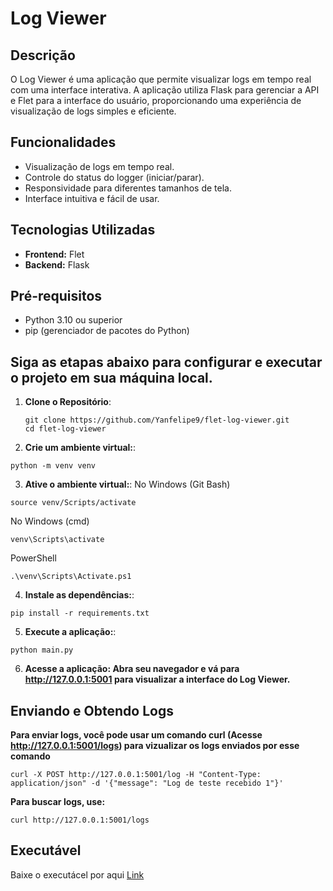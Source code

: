 # Log Viewer

## Descrição

O Log Viewer é uma aplicação que permite visualizar logs em tempo real com uma interface interativa. A aplicação utiliza Flask para gerenciar a API e Flet para a interface do usuário, proporcionando uma experiência de visualização de logs simples e eficiente.

## Funcionalidades

- Visualização de logs em tempo real.
- Controle do status do logger (iniciar/parar).
- Responsividade para diferentes tamanhos de tela.
- Interface intuitiva e fácil de usar.

## Tecnologias Utilizadas

- **Frontend:** Flet
- **Backend:** Flask

## Pré-requisitos

- Python 3.10 ou superior
- pip (gerenciador de pacotes do Python)

## Siga as etapas abaixo para configurar e executar o projeto em sua máquina local.

1. **Clone o Repositório**:
      ```
   git clone https://github.com/Yanfelipe9/flet-log-viewer.git
   cd flet-log-viewer
     ```
2. **Crie um ambiente virtual:**:
  ```
  python -m venv venv
  ```
3. **Ative o ambiente virtual:**:
  No Windows (Git Bash)
  ```
  source venv/Scripts/activate
  ```
  No Windows (cmd)
  ```
  venv\Scripts\activate
  ```
  PowerShell
  ```
  .\venv\Scripts\Activate.ps1
  ```
4. **Instale as dependências:**:
  ```
  pip install -r requirements.txt
  ``` 
5. **Execute a aplicação:**:
  ```
  python main.py
  ``` 
6. **Acesse a aplicação: Abra seu navegador e vá para http://127.0.0.1:5001 para visualizar a interface do Log Viewer.**

## Enviando e Obtendo Logs

**Para enviar logs, você pode usar um comando curl (Acesse http://127.0.0.1:5001/logs) para vizualizar os logs enviados por esse comando**
  ```
  curl -X POST http://127.0.0.1:5001/log -H "Content-Type: application/json" -d '{"message": "Log de teste recebido 1"}'

  ```

**Para buscar logs, use:**
  ```
  curl http://127.0.0.1:5001/logs
  ``` 
## Executável

Baixe o executácel por aqui [Link](https://github.com/Yanfelipe9/flet-log-viewer/releases/download/v1.0/main.exe)
